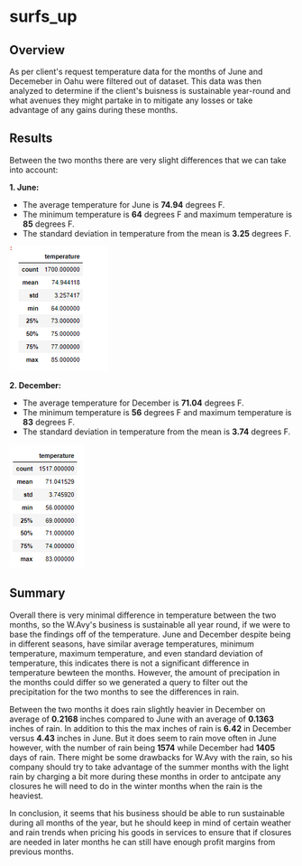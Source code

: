 # surfs_up

## Overview

As per client's request temperature data for the months of June and Decemeber in Oahu were filtered out of dataset. This data was then analyzed to determine if the client's buisness is sustainable year-round and what avenues they might partake in to mitigate any losses or take advantage of any gains during these months. 

## Results
Between the two months there are very slight differences that we can take into account:

**1. June:**
* The average temperature for June is **74.94** degrees F.
* The minimum temperature is **64** degrees F and maximum temperature is **85** degrees F.
* The standard deviation in temperature from the mean is **3.25** degrees F.

![June Weather](https://github.com/vanessaneang/surfs_up/blob/main/Resources/June_Temp.png)

**2. December:**
* The average temperature for December is **71.04** degrees F.
* The minimum temperature is **56** degrees F and maximum temperature is **83** degrees F.
* The standard deviation in temperature from the mean is **3.74** degrees F.

![December Weather](https://github.com/vanessaneang/surfs_up/blob/main/Resources/Dec_Temp.png)

## Summary
Overall there is very minimal difference in temperature between the two months, so the W.Avy's business is sustainable all year round, if we were to base the findings off of the temperature. June and December despite being in different seasons, have similar average temperatures, minimum temperature, maximum temperature, and even standard deviation of temperature, this indicates there is not a significant difference in temperature bewteen the months. However, the amount of precipation in the months could differ so we generated a query to filter out the precipitation for the two months to see the differences in rain. 


Between the two months it does rain slightly heavier in December on average of **0.2168** inches compared to June with an average of **0.1363** inches of rain. In addition to this the max inches of rain is **6.42** in December versus **4.43** inches in June. But it does seem to rain move often in June however, with the number of rain being **1574** while December had **1405** days of rain. There might be some drawbacks for W.Avy with the rain, so his company should try to take advantage of the summer months with the light rain by charging a bit more during these months in order to antcipate any closures he will need to do in the winter months when the rain is the heaviest. 

In conclusion, it seems that his business should be able to run sustainable during all months of the year, but he should keep in mind of certain weather and rain trends when pricing his goods in services to ensure that if closures are needed in later months he can still have enough profit margins from previous months.
